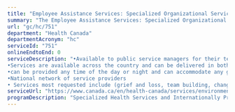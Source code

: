 ```yaml
---
title: "Employee Assistance Services: Specialized Organizational Services"
summary: "The Employee Assistance Services: Specialized Organizational Services service from Health Canada is not available end-to-end online, according to the GC Service Inventory."
url: "gc/hc/751"
department: "Health Canada"
departmentAcronym: "hc"
serviceId: "751"
onlineEndtoEnd: 0
serviceDescription: "•Available to public service managers for their teams. SOS operates on a cost-recovery basis, and is committed to identify the best-qualified professional counsellor at the most reasonable cost.
•Services are available across the country and can be delivered in both official languages, on-site and off-site.
•can be provided any time of the day or night and can accommodate any group size.
•National network of service providers
• Services most requested include (grief and loss, team building, change management, stress & anger management, workplace health assessment - (CSB)"
serviceUrl: "https://www.canada.ca/en/health-canada/services/environmental-workplace-health/occupational-health-safety/employee-assistance-services/programs.html"
programDescription: "Specialized Health Services and Internationally Protected Persons Program"
---
```

